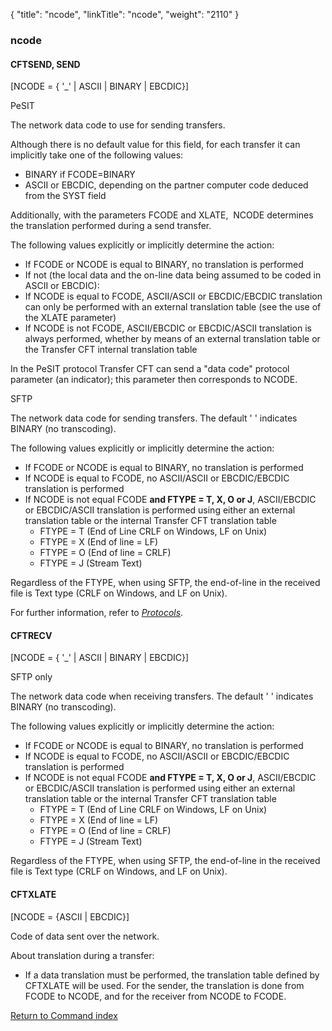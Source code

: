 {
    "title": "ncode",
    "linkTitle": "ncode",
    "weight": "2110"
}<span id="ncode"></span>

### ncode

<span id="ncode_CFTSEND"></span>

#### CFTSEND, SEND

\[NCODE = { '\_' | ASCII
| BINARY | EBCDIC}\]

PeSIT

The network data code to use for sending transfers.

Although there is no default value for this field, for each transfer
it can implicitly take one of the following values:

-   BINARY
    if FCODE=BINARY
-   ASCII
    or EBCDIC, depending on the partner
    computer code deduced from the SYST
    field

Additionally, with the parameters FCODE and XLATE,  NCODE
determines the translation performed during a send transfer.

The following values explicitly or implicitly determine the action:

-   If FCODE or NCODE
    is equal to BINARY, no translation is performed
-   If not (the local
    data and the on-line data being assumed to be coded in ASCII or EBCDIC):
-   If NCODE is
    equal to FCODE, ASCII/ASCII or EBCDIC/EBCDIC translation can only be performed
    with an external translation table (see the use of the XLATE parameter)
-   If NCODE is
    not FCODE, ASCII/EBCDIC or EBCDIC/ASCII translation is always performed,
    whether by means of an external translation table or the <span class="mc-variable axway_variables.Component_Short_Name variable">Transfer CFT</span>
    internal translation table

In the PeSIT protocol Transfer
CFT can send a "data code" protocol parameter (an indicator);
this parameter then corresponds to NCODE.

SFTP

The network data code for sending transfers. The default ' ' indicates BINARY (no transcoding).

The following values explicitly or implicitly determine the action:

-   If FCODE or NCODE
    is equal to BINARY, no translation is performed
-   If NCODE is equal to FCODE, no ASCII/ASCII or EBCDIC/EBCDIC translation is performed
-   If NCODE is not equal FCODE **and FTYPE = T, X, O or J**, ASCII/EBCDIC or EBCDIC/ASCII translation is performed using either an external translation table or the internal Transfer CFT translation table
    -   FTYPE = T (End of Line CRLF on Windows, LF on Unix)
    -   FTYPE = X (End of line = LF)
    -   FTYPE = O (End of line = CRLF)
    -   FTYPE = J (Stream Text)

Regardless of the FTYPE, when using SFTP, the end-of-line in the received file is Text type (CRLF on Windows, and LF on Unix).

For further information, refer to *[Protocols](../../../../protocols_start_here)*.

#### CFTRECV

\[NCODE = { '\_' | ASCII
| BINARY | EBCDIC}\]

SFTP only

The network data code when receiving transfers. The default ' ' indicates BINARY (no transcoding).

The following values explicitly or implicitly determine the action:

-   If FCODE or NCODE
    is equal to BINARY, no translation is performed
-   If NCODE is equal to FCODE, no ASCII/ASCII or EBCDIC/EBCDIC translation is performed
-   If NCODE is not equal FCODE **and FTYPE = T, X, O or J**, ASCII/EBCDIC or EBCDIC/ASCII translation is performed using either an external translation table or the internal Transfer CFT translation table
    -   FTYPE = T (End of Line CRLF on Windows, LF on Unix)
    -   FTYPE = X (End of line = LF)
    -   FTYPE = O (End of line = CRLF)
    -   FTYPE = J (Stream Text)

Regardless of the FTYPE, when using SFTP, the end-of-line in the received file is Text type (CRLF on Windows, and LF on Unix).

<span id="ncode_CFTXLATE"></span>

#### CFTXLATE

\[NCODE = {ASCII | EBCDIC}\]

Code of data sent over the network.

About translation during a transfer:

-   If a data translation must be performed, the translation table defined
    by CFTXLATE will be used. For the sender, the translation is done from
    FCODE to NCODE, and for the receiver from NCODE to FCODE.

[Return to Command index](../../)
